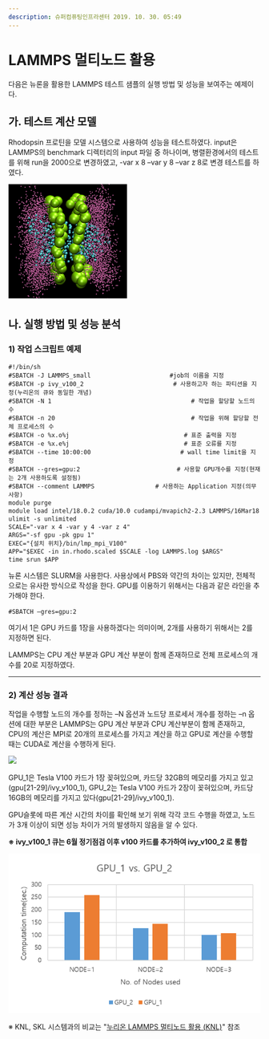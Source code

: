 ```yaml
---
description: 슈퍼컴퓨팅인프라센터 2019. 10. 30. 05:49
---
```


# LAMMPS 멀티노드 활용

다음은 뉴론을 활용한 LAMMPS 테스트 샘플의 실행 방법 및 성능을 보여주는 예제이다.



## **가. 테스트 계산 모델**

Rhodopsin 프로틴을 모델 시스템으로 사용하여 성능을 테스트하였다. input은 LAMMPS의 benchmark 디렉터리의 input 파일 중 하나이며, 병렬환경에서의 테스트를 위해 run을 2000으로 변경하였고, -var x 8 –var y 8 –var z 8로 변경 테스트를 하였다.

![](../../.gitbook/assets/99E949345DB78A7E2E.png)



## **나. 실행 방법 및 성능 분석**

### **1) 작업 스크립트 예제**

```
#!/bin/sh
#SBATCH -J LAMMPS_small                      #job의 이름을 지정 
#SBATCH -p ivy_v100_2                         # 사용하고자 하는 파티션을 지정(누리온의 큐와 동일한 개념)
#SBATCH -N 1                                       # 작업을 할당할 노드의 수
#SBATCH -n 20                                      # 작업을 위해 할당할 전체 프로세스의 수
#SBATCH -o %x.o%j                                # 표준 출력을 지정
#SBATCH -e %x.e%j                                # 표준 오류를 지정
#SBATCH --time 10:00:00                         # wall time limit을 지정
#SBATCH --gres=gpu:2                           # 사용할 GPU개수를 지정(현재는 2개 사용하도록 설정됨)
#SBATCH --comment LAMMPS                 # 사용하는 Application 지정(의무사항)
module purge
module load intel/18.0.2 cuda/10.0 cudampi/mvapich2-2.3 LAMMPS/16Mar18
ulimit -s unlimited
SCALE="-var x 4 -var y 4 -var z 4"
ARGS="-sf gpu -pk gpu 1"
EXEC="{설치 위치}/bin/lmp_mpi_V100"
APP="$EXEC -in in.rhodo.scaled $SCALE -log LAMMPS.log $ARGS"
time srun $APP
```



뉴론 시스템은 SLURM을 사용한다. 사용상에서 PBS와 약간의 차이는 있지만, 전체적으로는 유사한 방식으로 작성을 한다. GPU를 이용하기 위해서는 다음과 같은 라인을 추가해야 한다.

```
#SBATCH —gres=gpu:2
```

여기서 1은 GPU 카드를 1장을 사용하겠다는 의미이며, 2개를 사용하기 위해서는 2를 지정하면 된다.

LAMMPS는 CPU 계산 부분과 GPU 계산 부분이 함께 존재하므로 전체 프로세스의 개수를 20로 지정하였다.

****

### **2) 계산 성능 결과**

작업을 수행할 노드의 개수를 정하는 –N 옵션과 노드당 프로세서 개수를 정하는 –n 옵션에 대한 부분은 LAMMPS는 GPU 계산 부분과 CPU 계산부분이 함께 존재하고, CPU의 계산은 MPI로 20개의 프로세스를 가지고 계산을 하고 GPU로 계산을 수행할 때는 CUDA로 계산을 수행하게 된다.

![](../../.gitbook/assets/lammps\_cal\_perp\_result.png)

GPU\_1은 Tesla V100 카드가 1장 꽂혀있으며, 카드당 32GB의 메모리를 가지고 있고(gpu\[21-29]/ivy\_v100\_1), GPU\_2는 Tesla V100 카드가 2장이 꽂혀있으며, 카드당 16GB의 메모리를 가지고 있다(gpu\[21-29]/ivy\_v100\_1).

GPU슬롯에 따른 계산 시간의 차이를 확인해 보기 위해 각각 코드 수행을 하였고, 노드가 3개 이상이 되면 성능 차이가 거의 발생하지 않음을 알 수 있다.

**※ ivy\_v100\_1 큐는 6월 정기점검 이후 v100 카드를 추가하여 ivy\_v100\_2 로 통합**

![](../../.gitbook/assets/993775445DBBBD2916.png)

※ KNL, SKL 시스템과의 비교는 "[누리온 LAMMPS](https://blog.ksc.re.kr/169)[ ](https://blog.ksc.re.kr/169)[멀티노드 활용 ](https://blog.ksc.re.kr/169)[(](https://blog.ksc.re.kr/169)[KNL)](https://blog.ksc.re.kr/169)" 참조
